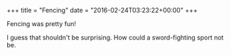 +++
title = "Fencing"
date = "2016-02-24T03:23:22+00:00"
+++

Fencing was pretty fun!

I guess that shouldn't be surprising. How could a sword-fighting sport not be.
			